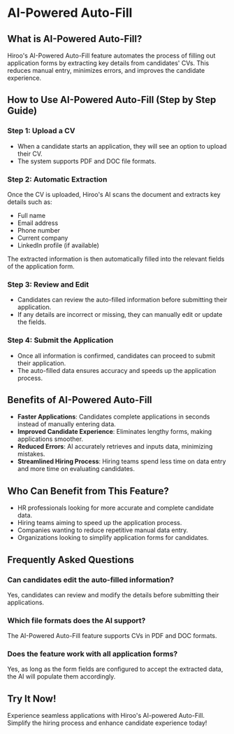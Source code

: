 # AI-Powered Auto-Fill

## What is AI-Powered Auto-Fill?

Hiroo's AI-Powered Auto-Fill feature automates the process of filling out application forms by extracting key details from candidates' CVs. This reduces manual entry, minimizes errors, and improves the candidate experience.

## How to Use AI-Powered Auto-Fill (Step by Step Guide)

### Step 1: Upload a CV

- When a candidate starts an application, they will see an option to upload their CV.
- The system supports PDF and DOC file formats.

### Step 2: Automatic Extraction

Once the CV is uploaded, Hiroo's AI scans the document and extracts key details such as:
- Full name
- Email address
- Phone number
- Current company
- LinkedIn profile (if available)

The extracted information is then automatically filled into the relevant fields of the application form.

### Step 3: Review and Edit

- Candidates can review the auto-filled information before submitting their application.
- If any details are incorrect or missing, they can manually edit or update the fields.

### Step 4: Submit the Application

- Once all information is confirmed, candidates can proceed to submit their application.
- The auto-filled data ensures accuracy and speeds up the application process.

## Benefits of AI-Powered Auto-Fill

- **Faster Applications**: Candidates complete applications in seconds instead of manually entering data.
- **Improved Candidate Experience**: Eliminates lengthy forms, making applications smoother.
- **Reduced Errors**: AI accurately retrieves and inputs data, minimizing mistakes.
- **Streamlined Hiring Process**: Hiring teams spend less time on data entry and more time on evaluating candidates.

## Who Can Benefit from This Feature?

- HR professionals looking for more accurate and complete candidate data.
- Hiring teams aiming to speed up the application process.
- Companies wanting to reduce repetitive manual data entry.
- Organizations looking to simplify application forms for candidates.

## Frequently Asked Questions

### Can candidates edit the auto-filled information?

Yes, candidates can review and modify the details before submitting their applications.

### Which file formats does the AI support?

The AI-Powered Auto-Fill feature supports CVs in PDF and DOC formats.

### Does the feature work with all application forms?

Yes, as long as the form fields are configured to accept the extracted data, the AI will populate them accordingly.

## Try It Now!

Experience seamless applications with Hiroo's AI-powered Auto-Fill. Simplify the hiring process and enhance candidate experience today!